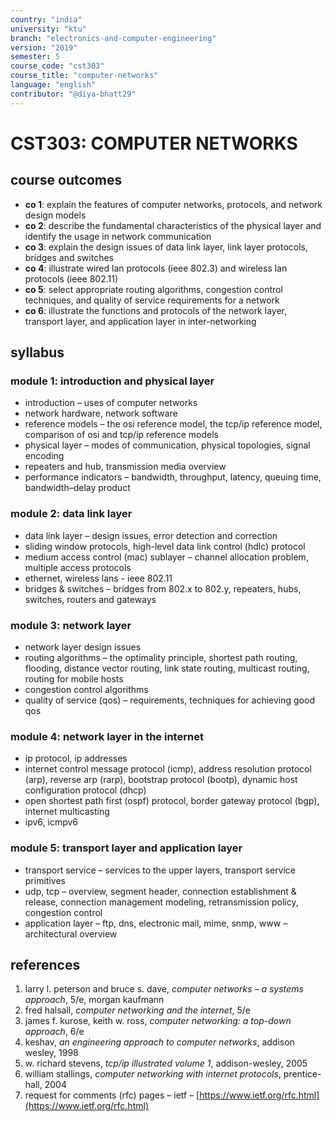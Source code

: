 ```yaml
---
country: "india"
university: "ktu"
branch: "electronics-and-computer-engineering"
version: "2019"
semester: 5
course_code: "cst303"
course_title: "computer-networks"
language: "english"
contributor: "@diya-bhatt29"
---
```


# CST303: COMPUTER NETWORKS

## course outcomes

- **co 1**: explain the features of computer networks, protocols, and network design models  
- **co 2**: describe the fundamental characteristics of the physical layer and identify the usage in network communication  
- **co 3**: explain the design issues of data link layer, link layer protocols, bridges and switches  
- **co 4**: illustrate wired lan protocols (ieee 802.3) and wireless lan protocols (ieee 802.11)  
- **co 5**: select appropriate routing algorithms, congestion control techniques, and quality of service requirements for a network  
- **co 6**: illustrate the functions and protocols of the network layer, transport layer, and application layer in inter-networking  

## syllabus

### module 1: introduction and physical layer

- introduction – uses of computer networks  
- network hardware, network software  
- reference models – the osi reference model, the tcp/ip reference model, comparison of osi and tcp/ip reference models  
- physical layer – modes of communication, physical topologies, signal encoding  
- repeaters and hub, transmission media overview  
- performance indicators – bandwidth, throughput, latency, queuing time, bandwidth–delay product  

### module 2: data link layer

- data link layer – design issues, error detection and correction  
- sliding window protocols, high-level data link control (hdlc) protocol  
- medium access control (mac) sublayer – channel allocation problem, multiple access protocols  
- ethernet, wireless lans - ieee 802.11  
- bridges & switches – bridges from 802.x to 802.y, repeaters, hubs, switches, routers and gateways  

### module 3: network layer

- network layer design issues  
- routing algorithms – the optimality principle, shortest path routing, flooding, distance vector routing, link state routing, multicast routing, routing for mobile hosts  
- congestion control algorithms  
- quality of service (qos) – requirements, techniques for achieving good qos  

### module 4: network layer in the internet

- ip protocol, ip addresses  
- internet control message protocol (icmp), address resolution protocol (arp), reverse arp (rarp), bootstrap protocol (bootp), dynamic host configuration protocol (dhcp)  
- open shortest path first (ospf) protocol, border gateway protocol (bgp), internet multicasting  
- ipv6, icmpv6  

### module 5: transport layer and application layer

- transport service – services to the upper layers, transport service primitives  
- udp, tcp – overview, segment header, connection establishment & release, connection management modeling, retransmission policy, congestion control  
- application layer – ftp, dns, electronic mail, mime, snmp, www – architectural overview  

## references

1. larry l. peterson and bruce s. dave, *computer networks – a systems approach*, 5/e, morgan kaufmann  
2. fred halsall, *computer networking and the internet*, 5/e  
3. james f. kurose, keith w. ross, *computer networking: a top-down approach*, 6/e  
4. keshav, *an engineering approach to computer networks*, addison wesley, 1998  
5. w. richard stevens, *tcp/ip illustrated volume 1*, addison-wesley, 2005  
6. william stallings, *computer networking with internet protocols*, prentice-hall, 2004  
7. request for comments (rfc) pages – ietf – [https://www.ietf.org/rfc.html](https://www.ietf.org/rfc.html)  
